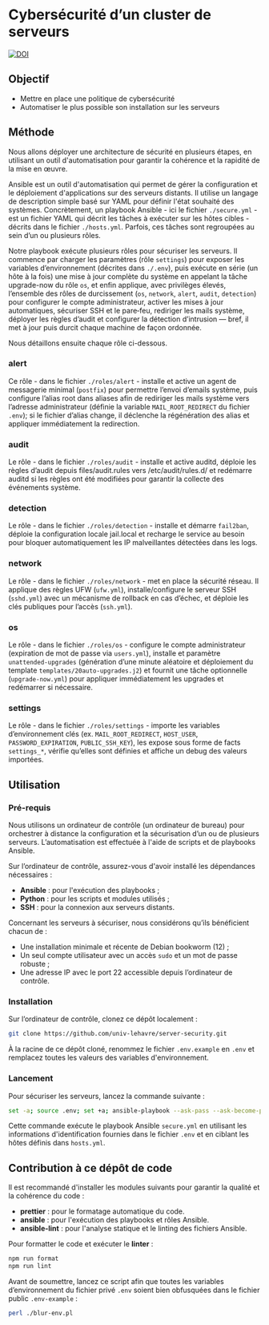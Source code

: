 # Cybersécurité d’un **cluster** de serveurs

[![DOI](https://zenodo.org/badge/1046248953.svg)](https://doi.org/10.5281/zenodo.16983614)

## Objectif

- Mettre en place une politique de cybersécurité
- Automatiser le plus possible son installation sur les serveurs

## Méthode

Nous allons déployer une architecture de sécurité en plusieurs étapes, en utilisant un outil d'automatisation pour garantir la cohérence et la rapidité de la mise en œuvre.

Ansible est un outil d'automatisation qui permet de gérer la configuration et le déploiement d'applications sur des serveurs distants. Il utilise un langage de description simple basé sur YAML pour définir l'état souhaité des systèmes. Concrètement, un playbook Ansible - ici le fichier `./secure.yml` - est un fichier YAML qui décrit les tâches à exécuter sur les hôtes cibles - décrits dans le fichier `./hosts.yml`. Parfois, ces tâches sont regroupées au sein d’un ou plusieurs rôles.

Notre playbook exécute plusieurs rôles pour sécuriser les serveurs. Il commence par charger les paramètres (rôle `settings`) pour exposer les variables d’environnement (décrites dans `./.env`), puis exécute en série (un hôte à la fois) une mise à jour complète du système en appelant la tâche upgrade-now du rôle `os`, et enfin applique, avec privilèges élevés, l’ensemble des rôles de durcissement (`os`, `network`, `alert`, `audit`, `detection`) pour configurer le compte administrateur, activer les mises à jour automatiques, sécuriser SSH et le pare‑feu, rediriger les mails système, déployer les règles d’audit et configurer la détection d’intrusion — bref, il met à jour puis durcit chaque machine de façon ordonnée.

Nous détaillons ensuite chaque rôle ci-dessous.

### alert

Ce rôle - dans le fichier `./roles/alert` - installe et active un agent de messagerie minimal (`postfix`) pour permettre l’envoi d’emails système, puis configure l’alias root dans aliases afin de rediriger les mails système vers l’adresse administrateur (définie la variable `MAIL_ROOT_REDIRECT` du fichier `.env`); si le fichier d’alias change, il déclenche la régénération des alias et appliquer immédiatement la redirection.

### audit

Le rôle - dans le fichier `./roles/audit` - installe et active auditd, déploie les règles d’audit depuis files/audit.rules vers /etc/audit/rules.d/ et redémarre auditd si les règles ont été modifiées pour garantir la collecte des événements système.

### detection

Le rôle - dans le fichier `./roles/detection` - installe et démarre `fail2ban`, déploie la configuration locale jail.local et recharge le service au besoin pour bloquer automatiquement les IP malveillantes détectées dans les logs.

### network

Le rôle - dans le fichier `./roles/network` - met en place la sécurité réseau. Il applique des règles UFW (`ufw.yml`), installe/configure le serveur SSH (`sshd.yml`) avec un mécanisme de rollback en cas d’échec, et déploie les clés publiques pour l’accès (`ssh.yml`).

### os

Le rôle - dans le fichier `./roles/os` - configure le compte administrateur (expiration de mot de passe via `users.yml`), installe et paramètre `unattended-upgrades` (génération d’une minute aléatoire et déploiement du template `templates/20auto-upgrades.j2`) et fournit une tâche optionnelle (`upgrade-now.yml`) pour appliquer immédiatement les upgrades et redémarrer si nécessaire.

### settings

Le rôle - dans le fichier `./roles/settings` - importe les variables d’environnement clés (ex. `MAIL_ROOT_REDIRECT`, `HOST_USER`, `PASSWORD_EXPIRATION`, `PUBLIC_SSH_KEY`), les expose sous forme de facts `settings_*`, vérifie qu’elles sont définies et affiche un debug des valeurs importées.

## Utilisation

### Pré-requis

Nous utilisons un ordinateur de contrôle (un ordinateur de bureau) pour orchestrer à distance la configuration et la sécurisation d’un ou de plusieurs serveurs. L’automatisation est effectuée à l'aide de scripts et de playbooks Ansible.

Sur l’ordinateur de contrôle, assurez-vous d'avoir installé les dépendances nécessaires :

- **Ansible** : pour l'exécution des playbooks ;
- **Python** : pour les scripts et modules utilisés ;
- **SSH** : pour la connexion aux serveurs distants.

Concernant les serveurs à sécuriser, nous considérons qu’ils bénéficient chacun de :

- Une installation minimale et récente de Debian bookworm (12) ;
- Un seul compte utilisateur avec un accès `sudo` et un mot de passe robuste ;
- Une adresse IP avec le port 22 accessible depuis l’ordinateur de contrôle.

### Installation

Sur l’ordinateur de contrôle, clonez ce dépôt localement :

```bash
git clone https://github.com/univ-lehavre/server-security.git
```

À la racine de ce dépôt cloné, renommez le fichier `.env.example` en `.env` et remplacez toutes les valeurs des variables d'environnement.

### Lancement

Pour sécuriser les serveurs, lancez la commande suivante :

```bash
set -a; source .env; set +a; ansible-playbook --ask-pass --ask-become-pass --inventory hosts.yml secure.yml
```

Cette commande exécute le playbook Ansible `secure.yml` en utilisant les informations d'identification fournies dans le fichier `.env` et en ciblant les hôtes définis dans `hosts.yml`.

## Contribution à ce dépôt de code

Il est recommandé d'installer les modules suivants pour garantir la qualité et la cohérence du code :

- **prettier** : pour le formatage automatique du code.
- **ansible** : pour l'exécution des playbooks et rôles Ansible.
- **ansible-lint** : pour l'analyse statique et le linting des fichiers Ansible.

Pour formatter le code et exécuter le **linter** :

```bash
npm run format
npm run lint
```

Avant de soumettre, lancez ce script afin que toutes les variables d’environnement du fichier privé `.env` soient bien obfusquées dans le fichier public `.env-example` :

```bash
perl ./blur-env.pl
```

